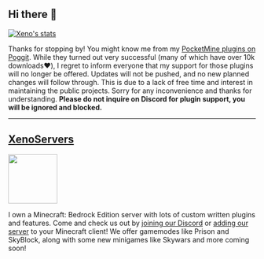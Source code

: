## Hi there 👋

[![Xeno's stats](https://github-readme-stats.vercel.app/api?username=highestdreams&count_private=true&theme=synthwave )](https://github.com/xenophilicy/github-readme-stats)

Thanks for stopping by! You might know me from my [PocketMine plugins on Poggit](https://poggit.pmmp.io/plugins/by/Xenophilicy). While they turned out very successful (many of which have over 10k downloads❤️), I regret to inform everyone that my support for those plugins will no longer be offered. Updates will not be pushed, and no new planned changes will follow through. This is due to a lack of free time and interest in maintaining the public projects. Sorry for any inconvenience and thanks for understanding. **Please do not inquire on Discord for plugin support, you will be ignored and blocked.**
***
## [XenoServers](https://xenoservers.net)
<img src="https://file.xenoservers.net/logo.png" width="100">

I own a Minecraft: Bedrock Edition server with lots of custom written plugins and features. Come and check us out by [joining our Discord](https://discord.xenoservers.net) or [adding our server](https://xenoservers.net/join) to your Minecraft client! We offer gamemodes like Prison and SkyBlock, along with some new minigames like Skywars and more coming soon!

